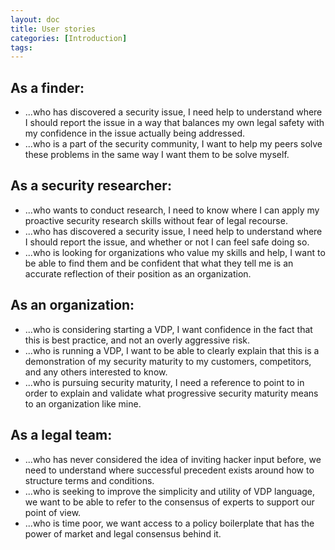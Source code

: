 ```yaml
---
layout: doc
title: User stories
categories: [Introduction]
tags: 
---
```


## As a finder:  
- ...who has discovered a security issue, I need help to understand where I should report the issue in a way that balances my own legal safety with my confidence in the issue actually being addressed.  
- ...who is a part of the security community, I want to help my peers solve these problems in the same way I want them to be solve myself.

## As a security researcher:  
- ...who wants to conduct research, I need to know where I can apply my proactive security research skills without fear of legal recourse.
- ...who has discovered a security issue, I need help to understand where I should report the issue, and whether or not I can feel safe doing so.   
- ...who is looking for organizations who value my skills and help, I want to be able to find them and be confident that what they tell me is an accurate reflection of their position as an organization.  

## As an organization:  
- ...who is considering starting a VDP, I want confidence in the fact that this is best practice, and not an overly aggressive risk.  
- ...who is running a VDP, I want to be able to clearly explain that this is a demonstration of my security maturity to my customers, competitors, and any others interested to know.  
- ...who is pursuing security maturity, I need a reference to point to in order to explain and validate what progressive security maturity means to an organization like mine.  

## As a legal team:  
- ...who has never considered the idea of inviting hacker input before, we need to understand where successful precedent exists around how to structure terms and conditions.  
- ...who is seeking to improve the simplicity and utility of VDP language, we want to be able to refer to the consensus of experts to support our point of view.  
- ...who is time poor, we want access to a policy boilerplate that has the power of market and legal consensus behind it.  
